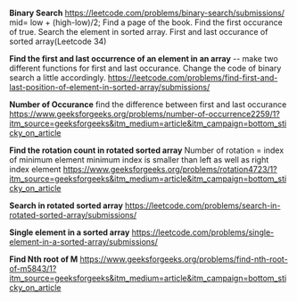 **Binary Search**
https://leetcode.com/problems/binary-search/submissions/
 mid= low + (high-low)/2;
Find a page of the book.
Find the first occurance of true.
Search the element in sorted array.
First and last occurance of sorted array(Leetcode 34)

**Find the first and last occurrence of an element in an array**
-- make two different functions for first and last occurance. Change the code of binary search a little accordingly.
https://leetcode.com/problems/find-first-and-last-position-of-element-in-sorted-array/submissions/

**Number of Occurance**
find the difference between first and last occurance
https://www.geeksforgeeks.org/problems/number-of-occurrence2259/1?itm_source=geeksforgeeks&itm_medium=article&itm_campaign=bottom_sticky_on_article

**Find the rotation count in rotated sorted array**
Number of rotation = index of minimum element
minimum index is smaller than left as well as right index element
https://www.geeksforgeeks.org/problems/rotation4723/1?itm_source=geeksforgeeks&itm_medium=article&itm_campaign=bottom_sticky_on_article

**Search in rotated sorted array**
https://leetcode.com/problems/search-in-rotated-sorted-array/submissions/


**Single element in a sorted array**
https://leetcode.com/problems/single-element-in-a-sorted-array/submissions/

**Find Nth root of M**
https://www.geeksforgeeks.org/problems/find-nth-root-of-m5843/1?itm_source=geeksforgeeks&itm_medium=article&itm_campaign=bottom_sticky_on_article
